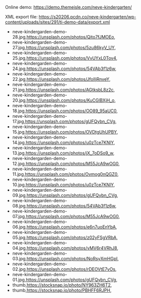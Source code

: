 Online demo: https://demo.themeisle.com/neve-kindergarten/

XML export file: https://s20206.pcdn.co/neve-kindergarten/wp-content/uploads/sites/291/ti-demo-data/export.xml

- neve-kindergarden-demo-28.jpg,https://unsplash.com/photos/Qito7fJMOEo,
- neve-kindergarden-demo-27.jpg,https://unsplash.com/photos/5zu86kyV_UY,
- neve-kindergarden-demo-25.jpg,https://unsplash.com/photos/VvUYxL0Tov4,
- neve-kindergarden-demo-24.jpg,https://unsplash.com/photos/54VAb3f1z6w,
- neve-kindergarden-demo-22.jpg,https://unsplash.com/photos/JfolIjRnveY,
- neve-kindergarden-demo-21.jpg,https://unsplash.com/photos/AGtksbL8z2c,
- neve-kindergarden-demo-20.jpg,https://unsplash.com/photos/KuCGlBXjH_o,
- neve-kindergarden-demo-18.jpg,https://unsplash.com/photos/OO89_95aUC0,
- neve-kindergarden-demo-17.jpg,https://unsplash.com/photos/gUFQybn_CVg,
- neve-kindergarden-demo-15.jpg,https://unsplash.com/photos/OVDtgUhUPBY,
- neve-kindergarden-demo-14.jpg,https://unsplash.com/photos/u0zTce7KNlY,
- neve-kindergarden-demo-13.jpg,https://unsplash.com/photos/jX_7oDSo9_w,
- neve-kindergarden-demo-12.jpg,https://unsplash.com/photos/M55JcA9wOG0,
- neve-kindergarden-demo-11.jpg,https://unsplash.com/photos/Ovmog0nQGZ0,
- neve-kindergarden-demo-10.jpg,https://unsplash.com/photos/u0zTce7KNlY,
- neve-kindergarden-demo-09.jpg,https://unsplash.com/photos/gUFQybn_CVg,
- neve-kindergarden-demo-08.jpg,https://unsplash.com/photos/54VAb3f1z6w,
- neve-kindergarden-demo-07.jpg,https://unsplash.com/photos/M55JcA9wOG0,
- neve-kindergarden-demo-06.jpg,https://unsplash.com/photos/e6n7uoEnYbA,
- neve-kindergarden-demo-05.jpg,https://unsplash.com/photos/z02yFSgVRbA,
- neve-kindergarden-demo-04.jpg,https://unsplash.com/photos/vMV6r4VRhJ8,
- neve-kindergarden-demo-03.jpg,https://unsplash.com/photos/NoRsyXmHGpI,
- neve-kindergarden-demo-02.jpg,https://unsplash.com/photos/rDEOVtE7vOs,
- neve-kindergarden-demo-01.jpg,https://unsplash.com/photos/gUFQybn_CVg,
- thumb,https://stocksnap.io/photo/NY963ZH6T2,
- thumb,https://stocksnap.io/photo/PBHFF6RJPH,